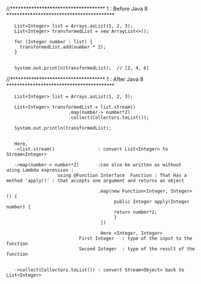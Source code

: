 
  
 //************************************ 1 : Before Java 8 *****************************************
 

	   List<Integer> list = Arrays.asList(1, 2, 3);
	   List<Integer> transformedList = new ArrayList<>();

	   for (Integer number : list) {
		 transformedList.add(number * 2);
	   }


	   System.out.println(transformedList);  // [2, 4, 6]
   
   
   
  //************************************ 1 : After Java 8 *****************************************
   
	   List<Integer> list = Arrays.asList(1, 2, 3);

	   List<Integer> transformedList = list.stream()                                  
						   .map(number-> number*2)       
						   .collect(Collectors.toList());

	   System.out.println(transformedList);


	   Here, 
	   ->list.stream()                : convert List<Integer> to  Stream<Integer>

	   ->map(number-> number*2)       :can also be written as without using Lambda expression : 
					   using @Function Interface  Function : That Has a method 'apply()' : that accepts one argument and returns an object

								      .map(new Function<Integer, Integer>() {
										    public Integer apply(Integer number) {
											return number*2;
										    }
									   }) 

									   Here <Integer, Integer>	    		
						       First Integer   : type of the input to the function
						       Second Integer  : type of the result of the function


	   ->collect(Collectors.toList()) : convert Stream<Object> back to List<Integer> 
   
   
   
   
